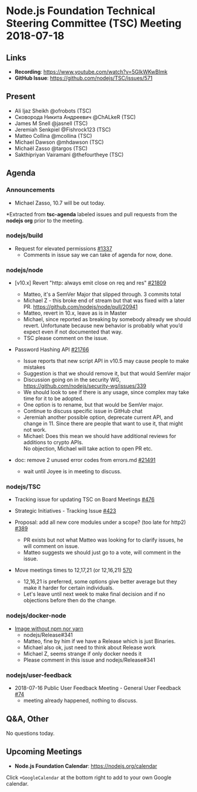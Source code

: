 # Node.js Foundation Technical Steering Committee (TSC) Meeting 2018-07-18

## Links

* **Recording**: https://www.youtube.com/watch?v=5GIkWKwBImk  
* **GitHub Issue**: https://github.com/nodejs/TSC/issues/571

## Present

* Ali Ijaz Sheikh @ofrobots (TSC)
* Сковорода Никита Андреевич @ChALkeR (TSC)
* James M Snell @jasnell (TSC)
* Jeremiah Senkpiel @Fishrock123 (TSC)
* Matteo Collina @mcollina (TSC)
* Michael Dawson @mhdawson (TSC)
* Michaël Zasso @targos (TSC)
* Sakthipriyan Vairamani @thefourtheye (TSC)

## Agenda

### Announcements

* Michael Zasso, 10.7 will be out today.
 
*Extracted from **tsc-agenda** labeled issues and pull requests from the **nodejs org** prior to the meeting.

### nodejs/build

* Request for elevated permissions [#1337](https://github.com/nodejs/build/issues/1337)
  * Comments in issue say we can take of agenda for now, done.

### nodejs/node

* \[v10.x\] Revert "http: always emit close on req and res" [#21809](https://github.com/nodejs/node/pull/21809)
  * Matteo, it's a SemVer Major that slipped through.  3 commits total
  * Michael Z - this broke end of stream but that was fixed with a later PR. 
    https://github.com/nodejs/node/pull/20941
  * Matteo, revert in 10.x, leave as is in Master
  * Michael, since reported as breaking by somebody already we should revert. Unfortunate
    because new behavior is probably what you’d expect even if not documented that way.
  * TSC please comment on the issue.

* Password Hashing API [#21766](https://github.com/nodejs/node/issues/21766)
  * Issue reports that new script API in v10.5 may cause people to make mistakes
  * Suggestion is that we should remove it, but that would SemVer major
  * Discussion going on in the security WG, https://github.com/nodejs/security-wg/issues/339
  * We should look to see if there is any usage, since complex may take time for it
    to be adopted.
  * One option is to rename, but that would be SemVer major.
  * Continue to discuss specific issue in GitHub chat
  * Jeremiah another possible option, deprecate current API, and change in 11.  Since 
    there are people that want to use it, that might not work.
  * Michael: Does this mean we should have additional reviews for additions to crypto APIs.  
    No objection, Michael will take action to open PR etc.

* doc: remove 2 unused error codes from errors.md [#21491](https://github.com/nodejs/node/pull/21491)
  * wait until Joyee is in meeting to discuss.

### nodejs/TSC

* Tracking issue for updating TSC on Board Meetings [#476](https://github.com/nodejs/TSC/issues/476)
* Strategic Initiatives - Tracking Issue [#423](https://github.com/nodejs/TSC/issues/423)

* Proposal: add all new core modules under a scope? (too late for http2) [#389](https://github.com/nodejs/TSC/issues/389)
  * PR exists but not what Matteo was looking for to clarify issues, he will comment on issue.
  * Matteo suggests we should just go to a vote, will comment in the issue.

* Move meetings times to 12,17,21 (or 12,16,21) [570](https://github.com/nodejs/TSC/issues/570)
  * 12,16,21  is preferred, some options give better average but they make it harder for
    certain individuals.
  * Let's leave until next week to make final decision and if no objections before then do the
    change.

### nodejs/docker-node
* [Image without npm nor yarn](https://github.com/nodejs/docker-node/issues/404)
  * nodejs/Release#341
  * Matteo, fine by him if we have a Release which is just Binaries.
  * Michael also ok, just need to think about Release work
  * Michael Z, seems strange if only docker needs it
  * Please comment in this issue and nodejs/Release#341

### nodejs/user-feedback

* 2018-07-16 Public User Feedback Meeting - General User Feedback [#74](https://github.com/nodejs/user-feedback/issues/74)
  * meeting already happened, nothing to discuss.

## Q&A, Other

No questions today.

## Upcoming Meetings

* **Node.js Foundation Calendar**: https://nodejs.org/calendar

Click `+GoogleCalendar` at the bottom right to add to your own Google calendar.


